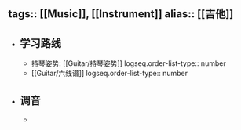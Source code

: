 tags:: [[Music]], [[Instrument]]
alias:: [[吉他]]
---

- ## 学习路线
	- 持琴姿势: [[Guitar/持琴姿势]]
	  logseq.order-list-type:: number
	- [[Guitar/六线谱]]
	  logseq.order-list-type:: number
- ## 调音
	-